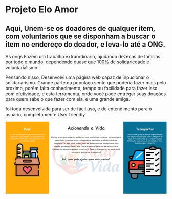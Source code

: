 
# Projeto Elo Amor

Aqui, Unem-se os doadores de qualquer item, com voluntarios que se disponham a buscar o item no endereço do doador, e leva-lo até a ONG.
-------------------------------------------------------
As ongs Fazem um trabalho extraordinario, ajudando dezenas de familias por todo o mundo, dependendo quase que 100% de solidariedade e voluntarialismo.

Pensando nisso, Desenvolvi uma página web capaz de inpucionar o solidariarismo. Grande parte da populaço sente que poderia fazer mais pelo proximo, porêm falta conhecimento, tempo ou facilidade para fazer isso com efetividade, e esta ferramenta, onde você pode entregar suas doações para quem sabe o que fazer com ela, é uma grande amiga. 

foi toda desenvolvida para ser de facil uso, e de entendimento para o usuario, completamente User friendly

![alt text](img/tela_inicial.png)



